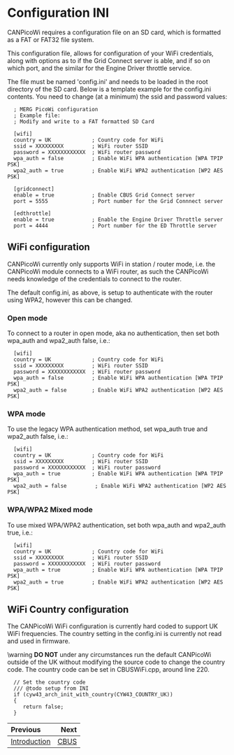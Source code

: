 # Configuration INI

CANPicoWi requires a configuration file on an SD card, which is formatted as a FAT or FAT32 file system.

This configuration file, allows for configuration of your WiFi credentials, along with options as to if the Grid Connect server is able, and if so on which port, and the similar for the Engine Driver throttle service.

The file must be named 'config.ini' and needs to be loaded in the root directory of the SD card.  Below is a template example for the config.ini contents.  You need to change (at a minimum) the ssid and password values:

      ; MERG PicoWi configuration
      ; Example file:
      ; Modify and write to a FAT formatted SD Card

      [wifi]
      country = UK             ; Country code for WiFi
      ssid = XXXXXXXXX         ; WiFi router SSID
      password = XXXXXXXXXXXX  ; WiFi router password
      wpa_auth = false         ; Enable WiFi WPA authentication [WPA TPIP PSK]
      wpa2_auth = true         ; Enable WiFi WPA2 authentication [WP2 AES PSK]

      [gridconnect]
      enable = true            ; Enable CBUS Grid Connect server
      port = 5555              ; Port number for the Grid Connnect server

      [edthrottle]
      enable = true            ; Enable the Engine Driver Throttle server
      port = 4444              ; Port number for the ED Throttle server

## WiFi configuration

CANPicoWi currently only supports WiFi in station / router mode, i.e. the CANPicoWi module connects to a WiFi router, as such the CANPicoWi needs knowledge of the credentials to connect to the router.

The default config.ini, as above, is setup to authenticate with the router using WPA2, however this can be changed.

### Open mode

To connect to a router in open mode, aka no authentication, then set both wpa_auth and wpa2_auth false, i.e.:

      [wifi]
      country = UK             ; Country code for WiFi
      ssid = XXXXXXXXX         ; WiFi router SSID
      password = XXXXXXXXXXXX  ; WiFi router password
      wpa_auth = false         ; Enable WiFi WPA authentication [WPA TPIP PSK]
      wpa2_auth = false        ; Enable WiFi WPA2 authentication [WP2 AES PSK]

### WPA mode

To use the legacy WPA authentication method, set wpa_auth true and wpa2_auth false, i.e.:

      [wifi]
      country = UK             ; Country code for WiFi
      ssid = XXXXXXXXX         ; WiFi router SSID
      password = XXXXXXXXXXXX  ; WiFi router password
      wpa_auth = true          ; Enable WiFi WPA authentication [WPA TPIP PSK]
      wpa2_auth = false         ; Enable WiFi WPA2 authentication [WP2 AES PSK]

### WPA/WPA2 Mixed mode

To use mixed WPA/WPA2 authentication, set both wpa_auth and wpa2_auth true, i.e.:

      [wifi]
      country = UK             ; Country code for WiFi
      ssid = XXXXXXXXX         ; WiFi router SSID
      password = XXXXXXXXXXXX  ; WiFi router password
      wpa_auth = true          ; Enable WiFi WPA authentication [WPA TPIP PSK]
      wpa2_auth = true         ; Enable WiFi WPA2 authentication [WP2 AES PSK]

## WiFi Country configuration

The CANPicoWi WiFi configuration is currently hard coded to support UK WiFi frequencies.  The country setting in the config.ini is currently not read and used in firmware.

\warning **DO NOT** under any circumstances run the default CANPicoWi outside of the UK without modifying the source code to change the country code.  The country code can be set in CBUSWiFi.cpp, around line 220.

      // Set the country code 
      /// @todo setup from INI
      if (cyw43_arch_init_with_country(CYW43_COUNTRY_UK))
      {
         return false;
      }


<div class="section_buttons">
 
| Previous                            |            Next |
|:------------------------------------|----------------:|
| [Introduction](README.md)           | [CBUS](cbus.md) |
 
</div>
